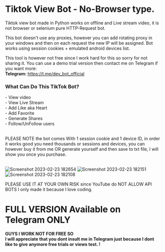 # Tiktok View Bot - No-Browser type.
Tiktok view bot made in Python works on offline and Live stream video, it is not browser or selenium pure HTTP-Request bot.

This bot doesn't use any proxies, however you can add rotating proxy in your windows and then on each request the new IP will be assigned.
Bot works using session cookies + emulated android devices list.

This tool is however not free since I work hard for this so sorry for not sharing it.
You can use a demo trial version then contact me on Telegram if you want more:<br>
<b>Telegram:</b> https://t.me/dev_bot_official<br>

<h3>What Can Do This TikTok Bot?</h3>
- View video<br>
- View Live Stream<br>
- Add Like aka Heart<br>
- Add Favorite<br>
- Generate Shares<br>
- Follow/UnFollow users<br><br>

PLEASE NOTE the bot comes With 1 session cookie and 1 device ID, in order it works good you need thousands or sessions and devices,
you can however buy it from me OR generate yourself and then save to txt file, I will show you once you purchase.<br><br>

![Screenshot 2023-02-23 182654](https://user-images.githubusercontent.com/125034016/220984445-5474cf4f-b1f5-47fb-bc72-afeaef898101.png)
![Screenshot 2023-02-23 182151](https://user-images.githubusercontent.com/125034016/220984467-925311d6-b4d2-46f4-8d4a-eaf7e284c907.png)
![Screenshot 2023-02-23 182108](https://user-images.githubusercontent.com/125034016/220984493-a4d46324-53ce-48ee-a735-6405292f9d21.png)

PLEASE USE IT AT YOUR OWN RISK since YouTube do NOT ALLOW API BOTS I only made it because I love coding.<br>
<h1>FULL VERSION Available on Telegram ONLY</h1>
<b>GUYS I WORK NOT FOR FREE SO <br>I will appreciate that you dont insult me in Telegram just because I dont like to give anymore free trials or views test. !</b><br><br>

